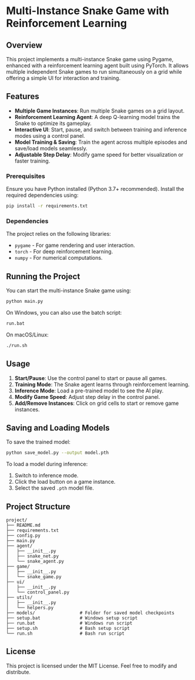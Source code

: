 # Multi-Instance Snake Game with Reinforcement Learning

## Overview

This project implements a multi-instance Snake game using Pygame, enhanced with a reinforcement learning agent built using PyTorch. It allows multiple independent Snake games to run simultaneously on a grid while offering a simple UI for interaction and training.

## Features

- **Multiple Game Instances**: Run multiple Snake games on a grid layout.
- **Reinforcement Learning Agent**: A deep Q-learning model trains the Snake to optimize its gameplay.
- **Interactive UI**: Start, pause, and switch between training and inference modes using a control panel.
- **Model Training & Saving**: Train the agent across multiple episodes and save/load models seamlessly.
- **Adjustable Step Delay**: Modify game speed for better visualization or faster training.

### Prerequisites

Ensure you have Python installed (Python 3.7+ recommended). Install the required dependencies using:

```bash
pip install -r requirements.txt
```

### Dependencies

The project relies on the following libraries:

- `pygame` - For game rendering and user interaction.
- `torch` - For deep reinforcement learning.
- `numpy` - For numerical computations.

## Running the Project

You can start the multi-instance Snake game using:

```bash
python main.py
```

On Windows, you can also use the batch script:

```bash
run.bat
```

On macOS/Linux:

```bash
./run.sh
```

## Usage

1. **Start/Pause**: Use the control panel to start or pause all games.
2. **Training Mode**: The Snake agent learns through reinforcement learning.
3. **Inference Mode**: Load a pre-trained model to see the AI play.
4. **Modify Game Speed**: Adjust step delay in the control panel.
5. **Add/Remove Instances**: Click on grid cells to start or remove game instances.

## Saving and Loading Models

To save the trained model:

```bash
python save_model.py --output model.pth
```

To load a model during inference:

1. Switch to inference mode.
2. Click the load button on a game instance.
3. Select the saved `.pth` model file.

## Project Structure

```
project/
├── README.md
├── requirements.txt
├── config.py
├── main.py
├── agent/
│   ├── __init__.py
│   ├── snake_net.py
│   └── snake_agent.py
├── game/
│   ├── __init__.py
│   └── snake_game.py
├── ui/
│   ├── __init__.py
│   └── control_panel.py
├── utils/
│   ├── __init__.py
│   └── helpers.py
├── models/                 # Folder for saved model checkpoints
├── setup.bat               # Windows setup script
├── run.bat                 # Windows run script
├── setup.sh                # Bash setup script
└── run.sh                  # Bash run script
```

## License

This project is licensed under the MIT License. Feel free to modify and distribute.
